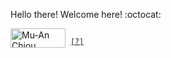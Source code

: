 Hello there! Welcome here! :octocat:

<a href="https://github.com/muan"><img src="http://muan.co/images/banner.png" width="88" height="31" alt="Mu-An Chiou"></a>
&nbsp;<samp><sup>[[?]](https://github.com/ssdr/ssdr/blob/master/LINK_EXCHANGE.md)</sup></samp>
